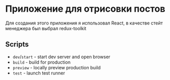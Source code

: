 # Приложение для отрисовки постов

Для создания этого приложения я использовал React, в качестве стейт менеджера был выбрал redux-toolkit


## Scripts

- `dev`/`start` - start dev server and open browser
- `build` - build for production
- `preview` - locally preview production build
- `test` - launch test runner



